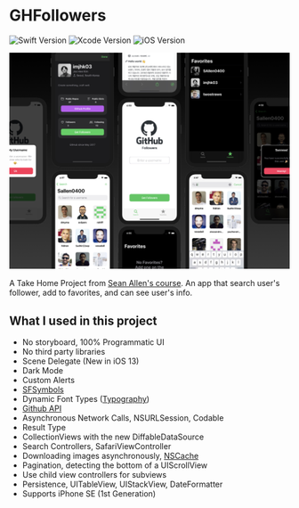 # GHFollowers
![Swift Version](https://img.shields.io/badge/Swift-5-orange.svg)
![Xcode Version](https://img.shields.io/badge/Xcode-12.3-lightgrey.svg)
![iOS Version](https://img.shields.io/badge/iOS-14.2%2B-brightgreen.svg)

 ![Screenshot](/images/ScreenShot.jpeg)
 
 A Take Home Project from [Sean Allen's course](https://seanallen.teachable.com/p/take-home). An app that search user's follower, add to favorites, and can see user's info.

## What I used in this project
* No storyboard, 100% Programmatic UI
* No third party libraries
* Scene Delegate (New in iOS 13)
* Dark Mode
* Custom Alerts
* [SFSymbols](https://developer.apple.com/design/human-interface-guidelines/sf-symbols/overview/)
* Dynamic Font Types ([Typography](https://developer.apple.com/design/human-interface-guidelines/ios/visual-design/typography/))
* [Github API](https://docs.github.com/en/free-pro-team@latest/rest)
* Asynchronous Network Calls, NSURLSession, Codable
* Result Type
* CollectionViews with the new DiffableDataSource
* Search Controllers, SafariViewController
* Downloading images asynchronously, [NSCache](https://developer.apple.com/documentation/foundation/nscache)
* Pagination, detecting the bottom of a UIScrollView
* Use child view controllers for subviews
* Persistence, UITableView, UIStackView, DateFormatter
* Supports iPhone SE (1st Generation)
